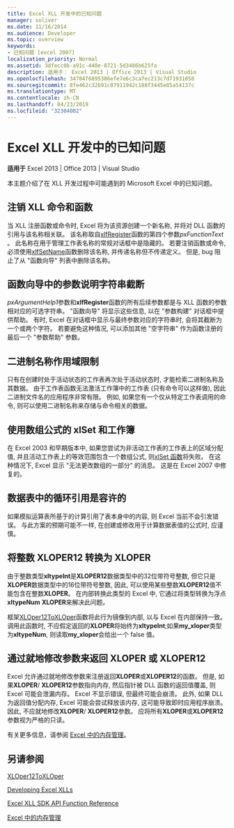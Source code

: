 ```yaml
---
title: Excel XLL 开发中的已知问题
manager: soliver
ms.date: 11/16/2014
ms.audience: Developer
ms.topic: overview
keywords:
- 已知问题 [excel 2007]
localization_priority: Normal
ms.assetid: 3dfecc0b-a91c-448e-8721-5d3486b625fa
description: 适用于： Excel 2013 | Office 2013 | Visual Studio
ms.openlocfilehash: 34784f6895386efe7e6c3ca7ec213c7d71931058
ms.sourcegitcommit: 8fe462c32b91c87911942c188f3445e85a54137c
ms.translationtype: MT
ms.contentlocale: zh-CN
ms.lasthandoff: 04/23/2019
ms.locfileid: "32304002"
---
```

# <a name="known-issues-in-excel-xll-development"></a>Excel XLL 开发中的已知问题

 **适用于** Excel 2013 | Office 2013 | Visual Studio 
  
本主题介绍了在 XLL 开发过程中可能遇到的 Microsoft Excel 中的已知问题。
  
## <a name="unregistering-xll-commands-and-functions"></a>注销 XLL 命令和函数

当 XLL 注册函数或命令时, Excel 将为该资源创建一个新名称, 并将对 DLL 函数的引用与该名称相关联。 该名称取自[xlfRegister](xlfregister-form-1.md)函数的第四个参数*pxFunctionText* 。 此名称在用于管理工作表名称的常规对话框中是隐藏的。 若要注销函数或命令, 必须使用[xlfSetName](xlfsetname.md)函数删除该名称, 并传递名称但不传递定义。 但是, bug 阻止了从 "函数向导" 列表中删除该名称。 
  
## <a name="argument-description-string-truncation-in-the-function-wizard"></a>函数向导中的参数说明字符串截断

*pxArgumentHelp1*参数和**xlfRegister**函数的所有后续参数都是与 XLL 函数的参数相对应的可选字符串。 "函数向导" 将显示这些信息, 以在 "参数构建" 对话框中提供帮助。 有时, Excel 在对话框中显示与最终参数对应的字符串时, 会将其截断为一个或两个字符。 若要避免这种情况, 可以添加其他 "空字符串" 作为函数注册的最后一个 "参数帮助" 参数。
  
## <a name="binary-name-scope-limitation"></a>二进制名称作用域限制

只有在创建时处于活动状态的工作表再次处于活动状态时, 才能检索二进制名称及其数据。 由于工作表函数无法激活工作簿中的工作表 (只有命令可以这样做), 因此二进制文件名的应用程序非常有限。 例如, 如果您有一个仅从特定工作表调用的命令, 则可以使用二进制名称来存储与命令相关的数据。
  
## <a name="xlset-and-workbooks-with-array-formulas"></a>使用数组公式的 xlSet 和工作簿

在 Excel 2003 和早期版本中, 如果您尝试为非活动工作表的工作表上的区域分配值, 并且活动工作表上的等效范围包含一个数组公式, 则[xlSet 函数](xlset.md)将失败。 在这种情况下, Excel 显示 "无法更改数组的一部分" 的消息。 这是在 Excel 2007 中修复的。 
  
## <a name="circular-references-are-tolerated-in-data-tables"></a>数据表中的循环引用是容许的

如果模拟运算表所基于的计算引用了表本身中的内容, 则 Excel 当前不会引发错误。 与此方案的预期可能不一样, 在创建或修改用于计算数据表值的公式时, 应谨慎。
  
## <a name="converting-an-integer-xloper12-to-an-xloper"></a>将整数 XLOPER12 转换为 XLOPER

由于整数类型**xltypeInt**是**XLOPER12**数据类型中的32位带符号整数, 但它只是**XLOPER**数据类型中的16位带符号整数, 因此, 可以使用某些整数**XLOPER12**值不能包含在整数**XLOPER**。 在内部转换此类型的 Excel 中, 它通过将类型转换为浮点**xltypeNum** **XLOPER**来解决此问题。
  
框架[XLOper12ToXLOper](xloper12toxloper.md)函数将此行为镜像到内部, 以与 Excel 在内部保持一致。 调用此函数时, 不应假定返回的**XLOPER**将始终为**xltypeInt**;如果**my_xloper**类型为**xltypeNum**, 则读取**my_xloper**会给出一个 false 值。
  
## <a name="returning-xloper-or-xloper12-by-modifying-arguments-in-place"></a>通过就地修改参数来返回 XLOPER 或 XLOPER12

Excel 允许通过就地修改参数来注册返回**XLOPER**或**XLOPER12**的函数。 但是, 如果**XLOPER**/ **XLOPER12**参数指向内存, 然后指针被 DLL 函数的返回值覆盖, 则 Excel 可能会泄漏内存。 Excel 不显示错误, 但最终可能会崩溃。 此外, 如果 DLL 为返回值分配内存, Excel 可能会尝试释放该内存, 这可能导致即时应用程序崩溃。 因此, 不应就地修改**XLOPER**/ **XLOPER12**参数。 应将所有**XLOPER**或**XLOPER12**参数视为严格的只读。 
  
有关更多信息，请参阅 [Excel 中的内存管理](memory-management-in-excel.md)。
  
## <a name="see-also"></a>另请参阅



[XLOper12ToXLOper](xloper12toxloper.md)


[Developing Excel XLLs](developing-excel-xlls.md)
  
[Excel XLL SDK API Function Reference](excel-xll-sdk-api-function-reference.md)
  
[Excel 中的内存管理](memory-management-in-excel.md)

